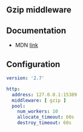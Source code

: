 ## Gzip middleware

## Documentation

- MDN [link](https://developer.mozilla.org/en-US/docs/Web/HTTP/Headers/Accept-Encoding)

## Configuration

```yaml
version: '2.7'

http:
  address: 127.0.0.1:15389
  middleware: [ gzip ] 
  pool:
    num_workers: 10
    allocate_timeout: 60s
    destroy_timeout: 60s
```